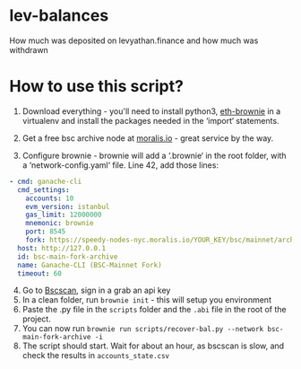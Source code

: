 # lev-balances
How much was deposited on levyathan.finance and how much was withdrawn

# How to use this script?

1. Download everything - you'll need to install python3, [eth-brownie](https://eth-brownie.readthedocs.io/en/stable/install.html) in a virtualenv and install the packages needed in the ‘import‘ statements.

2. Get a free bsc archive node at [moralis.io](https://moralis.io/) - great service by the way.

3. Configure brownie - brownie will add a ‘.brownie‘ in the root folder, with a ‘network-config.yaml‘ file. Line 42, add those lines:

```yaml
- cmd: ganache-cli
  cmd_settings:
    accounts: 10
    evm_version: istanbul
    gas_limit: 12000000
    mnemonic: brownie
    port: 8545
    fork: https://speedy-nodes-nyc.moralis.io/YOUR_KEY/bsc/mainnet/archive@9600772
  host: http://127.0.0.1
  id: bsc-main-fork-archive
  name: Ganache-CLI (BSC-Mainnet Fork)
  timeout: 60
```

4. Go to [Bscscan](https://www.bscscan.com/login), sign in a grab an api key
5. In a clean folder, run `brownie init` - this will setup you environment
6. Paste the .py file in the `scripts` folder and the `.abi` file in the root of the project.
7. You can now run `brownie run scripts/recover-bal.py --network bsc-main-fork-archive -i`
8. The script should start. Wait for about an hour, as bscscan is slow, and check the results in `accounts_state.csv`
